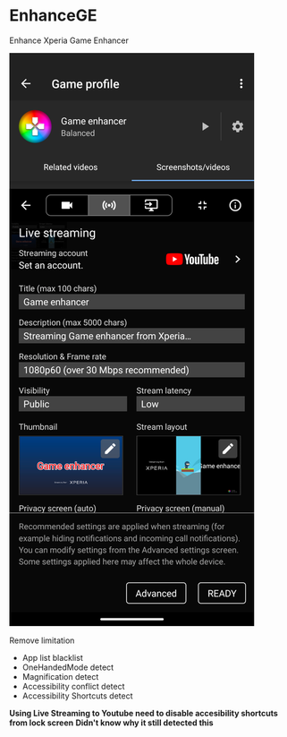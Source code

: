 # EnhanceGE
Enhance Xperia Game Enhancer

![preview](images/Screenshot.png)

Remove limitation
- App list blacklist
- OneHandedMode detect
- Magnification detect
- Accessibility conflict detect
- Accessibility Shortcuts detect

**Using Live Streaming to Youtube need to disable accesibility shortcuts from lock screen**
**Didn't know why it still detected this**
